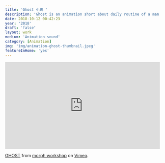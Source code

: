 ```yaml
---
title: 'Ghost 小鬼 '
description: 'Ghost is an animation short about daily routine of a man, who is sicked to be a part of the city. All he wants is to get back home'
date: 2018-10-12 00:42:23
year: '2018'
draft: 'false'
layout: work
medium: 'Animation sound'
category: [Animation]
img: 'img/animation-ghost-thumbnail.jpeg'
featureInHome: 'yes'
---
```


<div style="padding:56.25% 0 0 0;position:relative;"><iframe src="https://player.vimeo.com/video/223475234?h=f1e999df79&title=0&byline=0&portrait=0" style="position:absolute;top:0;left:0;width:100%;height:100%;" frameborder="0" allow="autoplay; fullscreen; picture-in-picture" allowfullscreen></iframe></div><script src="https://player.vimeo.com/api/player.js"></script>
<p><a href="https://vimeo.com/223475234">GHOST</a> from <a href="https://vimeo.com/morphws">morph workshop</a> on <a href="https://vimeo.com">Vimeo</a>.</p>

